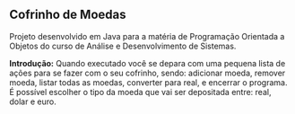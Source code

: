 ## Cofrinho de Moedas

Projeto desenvolvido em Java para a matéria de Programação Orientada a Objetos do curso de Análise e Desenvolvimento de Sistemas.

**Introdução:**
Quando executado você se depara com uma pequena lista de ações para se fazer com o seu cofrinho, sendo: adicionar moeda, remover moeda, listar todas as moedas, converter para real, e encerrar o programa.
É possível escolher o tipo da moeda que vai ser depositada entre: real, dolar e euro.

